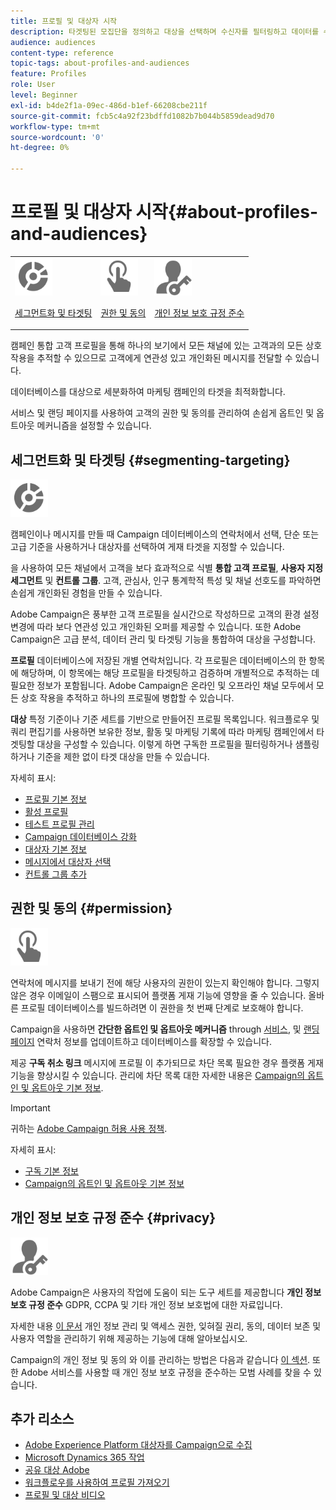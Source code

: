 ```yaml
---
title: 프로필 및 대상자 시작
description: 타겟팅된 모집단을 정의하고 대상을 선택하며 수신자를 필터링하고 데이터를 수집하며 프로필을 업데이트합니다.
audience: audiences
content-type: reference
topic-tags: about-profiles-and-audiences
feature: Profiles
role: User
level: Beginner
exl-id: b4de2f1a-09ec-486d-b1ef-66208cbe211f
source-git-commit: fcb5c4a92f23bdffd1082b7b044b5859dead9d70
workflow-type: tm+mt
source-wordcount: '0'
ht-degree: 0%

---
```


# 프로필 및 대상자 시작{#about-profiles-and-audiences}

<table>
<tr>
<td><img src="assets/do-not-localize/icon_segment.svg" width="60px"><p><a href="#segmenting-targeting">세그먼트화 및 타겟팅</a></p></td>
<td><img src="assets/do-not-localize/icon_permission.svg" width="60px"><p><a href="#permission">권한 및 동의</a></p></td>
<td><img src="assets/do-not-localize/icon_privacy.svg" width="60px"><p><a href="#privacy">개인 정보 보호 규정 준수</a></p></td></tr>
</table>

캠페인 통합 고객 프로필을 통해 하나의 보기에서 모든 채널에 있는 고객과의 모든 상호 작용을 추적할 수 있으므로 고객에게 연관성 있고 개인화된 메시지를 전달할 수 있습니다.

데이터베이스를 대상으로 세분화하여 마케팅 캠페인의 타겟을 최적화합니다.

서비스 및 랜딩 페이지를 사용하여 고객의 권한 및 동의를 관리하여 손쉽게 옵트인 및 옵트아웃 메커니즘을 설정할 수 있습니다.

## 세그먼트화 및 타겟팅 {#segmenting-targeting}

<img src="assets/do-not-localize/icon_segment.svg" width="60px">

캠페인이나 메시지를 만들 때 Campaign 데이터베이스의 연락처에서 선택, 단순 또는 고급 기준을 사용하거나 대상자를 선택하여 게재 타겟을 지정할 수 있습니다.

을 사용하여 모든 채널에서 고객을 보다 효과적으로 식별 **통합 고객 프로필**, **사용자 지정 세그먼트** 및 **컨트롤 그룹**. 고객, 관심사, 인구 통계학적 특성 및 채널 선호도를 파악하면 손쉽게 개인화된 경험을 만들 수 있습니다.

Adobe Campaign은 풍부한 고객 프로필을 실시간으로 작성하므로 고객의 환경 설정 변경에 따라 보다 연관성 있고 개인화된 오퍼를 제공할 수 있습니다. 또한 Adobe Campaign은 고급 분석, 데이터 관리 및 타겟팅 기능을 통합하여 대상을 구성합니다.

**프로필** 데이터베이스에 저장된 개별 연락처입니다. 각 프로필은 데이터베이스의 한 항목에 해당하며, 이 항목에는 해당 프로필을 타겟팅하고 검증하며 개별적으로 추적하는 데 필요한 정보가 포함됩니다. Adobe Campaign은 온라인 및 오프라인 채널 모두에서 모든 상호 작용을 추적하고 하나의 프로필에 병합할 수 있습니다.

**대상** 특정 기준이나 기준 세트를 기반으로 만들어진 프로필 목록입니다. 워크플로우 및 쿼리 편집기를 사용하면 보유한 정보, 활동 및 마케팅 기록에 따라 마케팅 캠페인에서 타겟팅할 대상을 구성할 수 있습니다. 이렇게 하면 구독한 프로필을 필터링하거나 샘플링하거나 기준을 제한 없이 타겟 대상을 만들 수 있습니다.

자세히 표시:

* [프로필 기본 정보](../../audiences/using/about-profiles.md)
* [활성 프로필](../../audiences/using/active-profiles.md)
* [테스트 프로필 관리](../../audiences/using/managing-test-profiles.md)
* [Campaign 데이터베이스 강화](../../audiences/using/enriching-campaign-database.md)
* [대상자 기본 정보](../../audiences/using/about-audiences.md)
* [메시지에서 대상자 선택](../../audiences/using/selecting-an-audience-in-a-message.md)
* [컨트롤 그룹 추가](../../sending/using/control-group.md)

## 권한 및 동의 {#permission}

<img src="assets/do-not-localize/icon_permission.svg"  width="60px">

연락처에 메시지를 보내기 전에 해당 사용자의 권한이 있는지 확인해야 합니다. 그렇지 않은 경우 이메일이 스팸으로 표시되어 플랫폼 게재 기능에 영향을 줄 수 있습니다. 올바른 프로필 데이터베이스를 빌드하려면 이 권한을 첫 번째 단계로 보호해야 합니다.

Campaign을 사용하면 **간단한 옵트인 및 옵트아웃 메커니즘** through [서비스](../../audiences/using/creating-a-service.md), 및 [랜딩 페이지](../../channels/using/getting-started-with-landing-pages.md) 연락처 정보를 업데이트하고 데이터베이스를 확장할 수 있습니다.

제공 **구독 취소 링크** 메시지에 프로필 이 추가되므로 차단 목록 필요한 경우 플랫폼 게재 기능을 향상시킬 수 있습니다. 관리에 차단 목록 대한 자세한 내용은 [Campaign의 옵트인 및 옵트아웃 기본 정보](../../audiences/using/about-opt-in-and-opt-out-in-campaign.md).

>[!IMPORTANT]
>
>귀하는 [Adobe Campaign 허용 사용 정책](https://www.adobe.com/legal/terms/aup.html).

자세히 표시:

* [구독 기본 정보](../../audiences/using/about-subscriptions.md)
* [Campaign의 옵트인 및 옵트아웃 기본 정보](../../audiences/using/about-opt-in-and-opt-out-in-campaign.md)

## 개인 정보 보호 규정 준수 {#privacy}

<img src="assets/do-not-localize/icon_privacy.svg" width="60px">

Adobe Campaign은 사용자의 작업에 도움이 되는 도구 세트를 제공합니다 **개인 정보 보호 규정 준수** GDPR, CCPA 및 기타 개인 정보 보호법에 대한 자료입니다.

자세한 내용 [이 문서](https://helpx.adobe.com/kr/campaign/kb/campaign-privacy.html) 개인 정보 관리 및 액세스 권한, 잊혀질 권리, 동의, 데이터 보존 및 사용자 역할을 관리하기 위해 제공하는 기능에 대해 알아보십시오.

Campaign의 개인 정보 및 동의 와 이를 관리하는 방법은 다음과 같습니다 [이 섹션](../../start/using/privacy.md). 또한 Adobe 서비스를 사용할 때 개인 정보 보호 규정을 준수하는 모범 사례를 찾을 수 있습니다.

## 추가 리소스

* [Adobe Experience Platform 대상자를 Campaign으로 수집](../../integrating/using/ingest-aep-data.md)
* [Microsoft Dynamics 365 작업](../../integrating/using/d365-acs-get-started.md)
* [공유 대상 Adobe](../../integrating/using/sharing-audiences-with-audience-manager-or-people-core-service.md)
* [워크플로우를 사용하여 프로필 가져오기](../../automating/using/creating-import-workflow-templates.md)
* [프로필 및 대상 비디오](https://experienceleague.adobe.com/docs/campaign-standard-learn/tutorials/profiles-and-audiences/creating-profiles-and-audiences.html)
